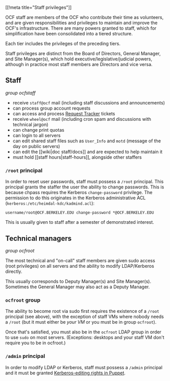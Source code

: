 [[!meta title="Staff privileges"]]


OCF staff are members of the OCF who contribute their time as volunteers, and
are given responsibilities and privileges to maintain and improve the OCF's
infrastructure. There are many powers granted to staff, which for
simplification have been consolidated into a tiered structure.

Each tier includes the privileges of the preceding tiers.

Staff privileges are distinct from the Board of Directors, General Manager, and
Site Manager(s), which hold executive/legislative/judicial powers, although in
practice most staff members are Directors and vice versa.


## Staff

*group ocfstaff*

* receive `staff@ocf` mail (including staff discussions and announcements)
* can process group account requests
* can access and process [Request Tracker](https://rt.ocf.berkeley.edu/) tickets
* receive `wheel@ocf` mail (including cron spam and discussions with technical
  jargon)
* can change print quotas
* can login to all servers
* can edit shared staff files such as `User_Info` and `motd` (message of the
  day on public servers)
* can edit the [[wiki|doc staff/docs]] and are expected to help maintain it
* must hold [[staff hours|staff-hours]], alongside other staffers


### `/root` principal

In order to reset user passwords, staff must possess a `/root` principal. This
principal grants the staffer the user the ability to change passwords. This is
because chpass requires the Kerberos `change-password` privilege. The
permission to do this originates in the Kerberos administrative ACL
(`kerberos:/etc/heimdal-kdc/kadmind.acl`):

    username/root@OCF.BERKELEY.EDU change-password *@OCF.BERKELEY.EDU

This is usually given to staff after a semester of demonstrated interest.


## Technical managers
*group ocfroot*

The most technical and "on-call" staff members are given sudo access (root
privileges) on all servers and the ability to modify LDAP/Kerberos directly.

This usually corresponds to Deputy Manager(s) and Site Manager(s). Sometimes
the General Manager may also act as a Deputy Manager.

### `ocfroot` group

The ability to become root via sudo first requires the existence of a `/root`
principal (see above), with the exception of staff VMs where nobody needs a
`/root` (but it must either be *your VM* or you must be in group `ocfroot`).

Once that's satisfied, you must also be in the `ocfroot` LDAP group in order to
use `sudo` on most servers. (Exceptions: desktops and your staff VM don't
require you to be in ocfroot.)


### `/admin` principal

In order to modify LDAP or Kerberos, staff must possess a `/admin` principal
and it must be granted [Kerberos-editing rights in
Puppet](https://github.com/ocf/puppet/blob/master/modules/ocf_kerberos/files/kadmind.acl).
